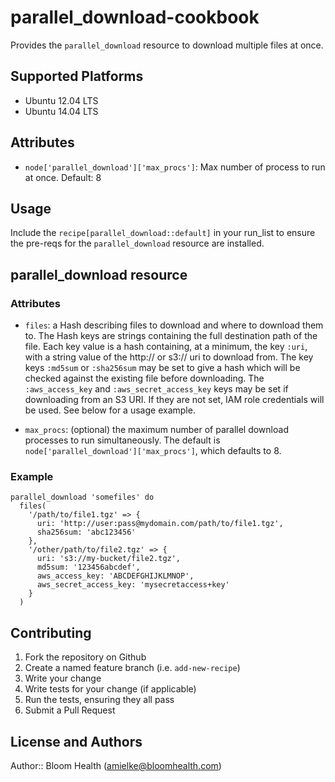 # parallel_download-cookbook

Provides the `parallel_download` resource to download multiple files at once.

## Supported Platforms

* Ubuntu 12.04 LTS
* Ubuntu 14.04 LTS

## Attributes

* `node['parallel_download']['max_procs']`: Max number of process to run at once. Default: 8

## Usage

Include the `recipe[parallel_download::default]` in your run_list to ensure the pre-reqs for the `parallel_download` resource are installed.

## parallel_download resource

### Attributes

* `files`: a Hash describing files to download and where to download them to.
The Hash keys are strings containing the full destination path of the file.
Each key value is a hash containing, at a minimum, the key `:uri`, with a string value
of the http:// or s3:// uri to download from. The key keys `:md5sum` or `:sha256sum` may
be set to give a hash which will be checked against the existing file before downloading.
The `:aws_access_key` and `:aws_secret_access_key` keys may be set if downloading from
an S3 URI. If they are not set, IAM role credentials will be used. See below for a
usage example.

* `max_procs`: (optional) the maximum number of parallel download processes to run simultaneously.
The default is `node['parallel_download']['max_procs']`, which defaults to 8.

### Example

```
parallel_download 'somefiles' do
  files(
    '/path/to/file1.tgz' => {
      uri: 'http://user:pass@mydomain.com/path/to/file1.tgz',
      sha256sum: 'abc123456'
    },
    '/other/path/to/file2.tgz' => {
      uri: 's3://my-bucket/file2.tgz',
      md5sum: '123456abcdef',
      aws_access_key: 'ABCDEFGHIJKLMNOP',
      aws_secret_access_key: 'mysecretaccess+key'
    }
  )
```

## Contributing

1. Fork the repository on Github
2. Create a named feature branch (i.e. `add-new-recipe`)
3. Write your change
4. Write tests for your change (if applicable)
5. Run the tests, ensuring they all pass
6. Submit a Pull Request

## License and Authors

Author:: Bloom Health (<amielke@bloomhealth.com>)

